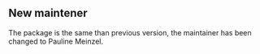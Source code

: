## New maintener

The package is the same than previous version, the maintainer has been changed
to Pauline Meinzel.
